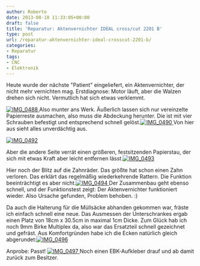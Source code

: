```yaml
---
author: Roberto
date: 2013-08-10 11:33:05+00:00
draft: false
title: 'Reparatur: Aktenvernichter IDEAL cross/cut 2201 B'
type: post
url: /reparatur-aktenvernichter-ideal-crosscut-2201-b/
categories:
- Reparatur
tags:
- CNC
- Elektronik
---
```


Heute wurde der nächste "Patient" eingeliefert, ein Aktenvernichter, der nicht mehr vernichten mag. Erstdiagnose: Motor läuft, aber die Walzen drehen sich nicht. Vermutlich hat sich etwas verklemmt.<!-- more -->

[![IMG_0488](/wp-content/uploads/2013/07/IMG_0488-300x225.jpg)
](/wp-content/uploads/2013/07/IMG_0488.jpg)Also munter ans Werk. Äußerlich lassen sich nur vereinzelte Papierreste ausmachen, also muss die Abdeckung herunter. Die ist mit vier Schrauben befestigt und entsprechend schnell gelöst.[![IMG_0490](/wp-content/uploads/2013/07/IMG_0490-300x199.jpg)
](/wp-content/uploads/2013/07/IMG_0490.jpg)Von hier aus sieht alles unverdächtig aus.

[![IMG_0492](/wp-content/uploads/2013/07/IMG_0492-300x199.jpg)
](/wp-content/uploads/2013/07/IMG_0492.jpg)

Aber die andere Seite verrät einen größeren, festsitzenden Papierstau, der sich mit etwas Kraft aber leicht entfernen lässt.[![IMG_0493](/wp-content/uploads/2013/07/IMG_0493-300x199.jpg)
](/wp-content/uploads/2013/07/IMG_0493.jpg)

Hier noch der Blitz auf die Zahnräder. Das größte hat schon einen Zahn verloren. Das erklärt das regelmäßig wiederkehrende Rattern. Die Funktion beeinträchtigt es aber nicht.[![IMG_0494](/wp-content/uploads/2013/07/IMG_0494-300x199.jpg)
](/wp-content/uploads/2013/07/IMG_0494.jpg) Der Zusammenbau geht ebenso schnell, und der Funktionstest zeigt: Der Aktenvernichter funktioniert wieder. Also Ursache gefunden, Problem behoben. :)

Da auch die Halterung für die Müllsäcke abhanden gekommen war, fräste ich einfach schnell eine neue. Das Ausmessen der Unterschrankes ergab einen Platz von 18cm x 30.5cm in maximal 1cm Dicke. Zum Glück hab ich noch 9mm Birke Multiplex da, also war das Ersatzteil schnell gezeichnet und gefräst. Aus Komfortgründen habe ich die Ecken natürlich gleich abgerundet:[![IMG_0496](/wp-content/uploads/2013/07/IMG_0496-300x199.jpg)
](/wp-content/uploads/2013/07/IMG_0496.jpg)

Anprobe: Passt! [![IMG_0497](/wp-content/uploads/2013/07/IMG_0497-225x300.jpg)
](/wp-content/uploads/2013/07/IMG_0497.jpg)Noch einen EBK-Aufkleber drauf und ab damit zurück zum Besitzer.
